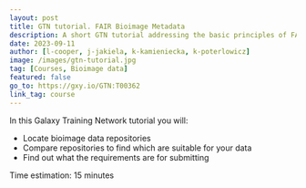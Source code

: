 ```yaml
---
layout: post
title: GTN tutorial. FAIR Bioimage Metadata
description: A short GTN tutorial addressing the basic principles of FAIR bioimage metadata
date: 2023-09-11
author: [l-cooper, j-jakiela, k-kamieniecka, k-poterlowicz]
image: /images/gtn-tutorial.jpg
tag: [Courses, Bioimage data]
featured: false
go_to: https://gxy.io/GTN:T00362
link_tag: course
---
```


In this Galaxy Training Network tutorial you will:

* Locate bioimage data repositories
* Compare repositories to find which are suitable for your data
* Find out what the requirements are for submitting

Time estimation: 15 minutes
